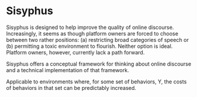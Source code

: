 # Sisyphus

Sisyphus is designed to help improve the quality of online discourse. Increasingly, it seems as though platform owners are forced to choose between two rather positions: (a) restricting broad categories of speech or (b) permitting a toxic environment to flourish. Neither option is ideal. Platform owners, however, currently lack a path forward.

Sisyphus offers a conceptual framework for thinking about online discourse and a technical implementation of that framework.



Applicable to environments where, for some set of behaviors, Y, the costs of behaviors in that set can be predictably increased.
